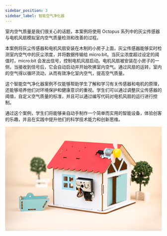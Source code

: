 ```yaml
---
sidebar_position: 3
sidebar_label: 智能空气净化器
---
```


室内空气质量是我们很关心的话题，本案例将使用 Octopus 系列中的灰尘传感器与电机风扇模拟室内空气质量检测和改善的过程。

本案例将灰尘传感器和电机风扇安装在木制的小房子上面，灰尘传感器能够实时检测室内空气中的灰尘浓度，并将数据传输给 micro:bit。当灰尘浓度超过设定的阈值时，micro:bit 会发出信号，控制电机风扇启动。电机风扇被安装在小房子的一侧，当接收到信号后，它会自动启动并开始吹拂室内空气。通过风扇的运转，室内的空气得以循环流动，从而有效净化室内空气，提高空气质量。

这个智能空气净化器案例不仅能够帮助学生了解和学习有关传感器和电机的原理，还能够培养他们对环境保护和健康意识的重视。学生们可以通过调整灰尘传感器的阈值，自定义空气质量的标准，并且可以通过编写代码对电机风扇的运行进行控制。

通过这个案例，学生们将能够亲自动手制作一个简单而实用的智能设备，体验创客的乐趣，并且在实践中提升他们的科学技术能力和创新思维。

![](./images/microbit-smart-maker-kit-01.png)
